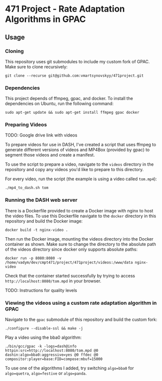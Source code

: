 # 471 Project - Rate Adaptation Algorithms in GPAC

## Usage

### Cloning

This repository uses git submodules to include my custom fork of GPAC. Make sure to clone recursively:

```
git clone --recurse git@github.com:vmartsynovskyy/471project.git
```

### Dependencies

This project depends of ffmpeg, gpac, and docker. To install the dependencies on Ubuntu, run the following command:

```
sudo apt-get update && sudo apt-get install ffmpeg gpac docker
```

### Preparing Videos

TODO: Google drive link with videos

To prepare videos for use in DASH, I've created a script that uses ffmpeg to generate different versions
of videos and MP4Box (provided by gpac) to segment those videos and create a manifest.


To use the script to prepare a video, navigate to the `videos` directory in the repository and copy any videos you'd
like to prepare to this directory.


For every video, run the script (the example is using a video called `tom.mp4`):
```
./mp4_to_dash.sh tom
```

### Running the DASH web server

There is a Dockerfile provided to create a Docker image with nginx to host the video files.
To use this Dockerfile navigate to the `docker` directory in this repository and build the Docker image:

```
docker build -t nginx-video .
```

Then run the Docker image, mounting the videos directory into the Docker container as shown. Make
sure to change the directory to the absolute path of the videos directory since docker only supports absolute paths:

```
docker run -p 8080:8080 -v /home/vadym/dev/cmpt471/project/471project/videos:/www/data nginx-video
```

Check that the container started successfully by trying to access `http://localhost:8080/tom.mpd` in your browser.


TODO: Instructions for quality levels

### Viewing the videos using a custom rate adaptation algorithm in GPAC

Navigate to the `gpac` submodule of this repository and build the custom fork:
```
./configure --disable-ssl && make -j
```

Play a video using the bba0 algorithm:
```
./bin/gcc/gpac -k -logs=dash@info httpin:src=http://localhost:8080/tom.mpd @0 dashin:algo=bba0:aggressive=yes @0 ffdec @0 compositor:player=base:FID=compose:mbuf=15000
```

To use one of the algorithms I added, try switching `algo=bba0` for `algo=quetra`, `algo=festive` or `algo=panda`.

